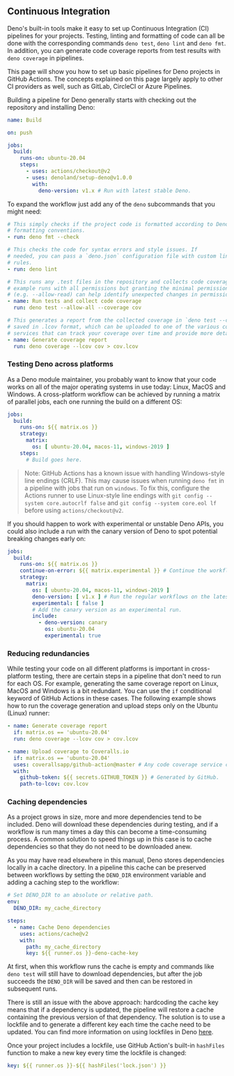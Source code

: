 ## Continuous Integration

Deno's built-in tools make it easy to set up Continuous Integration (CI)
pipelines for your projects. Testing, linting and formatting of code can all be
done with the corresponding commands `deno test`, `deno lint` and `deno fmt`. In
addition, you can generate code coverage reports from test results with
`deno coverage` in pipelines.

This page will show you how to set up basic pipelines for Deno projects in
GitHub Actions. The concepts explained on this page largely apply to other CI
providers as well, such as GitLab, CircleCI or Azure Pipelines.

Building a pipeline for Deno generally starts with checking out the repository
and installing Deno:

```yaml
name: Build

on: push

jobs:
  build:
    runs-on: ubuntu-20.04
    steps:
      - uses: actions/checkout@v2
      - uses: denoland/setup-deno@v1.0.0
        with:
          deno-version: v1.x # Run with latest stable Deno.
```

To expand the workflow just add any of the `deno` subcommands that you might
need:

```yaml
# This simply checks if the project code is formatted according to Deno's default
# formatting conventions.
- run: deno fmt --check

# This checks the code for syntax errors and style issues. If
# needed, you can pass a `deno.json` configuration file with custom linter
# rules.
- run: deno lint

# This runs any .test files in the repository and collects code coverage. The
# example runs with all permissions but granting the minimal permissions needed 
# (e.g. --allow-read) can help identify unexpected changes in permission requirements.
- name: Run tests and collect code coverage
  run: deno test --allow-all --coverage cov

# This generates a report from the collected coverage in `deno test --coverage`. It is
# saved in .lcov format, which can be uploaded to one of the various code coverage
# services that can track your coverage over time and provide more detailed analytics.
- name: Generate coverage report
  run: deno coverage --lcov cov > cov.lcov
```

### Testing Deno across platforms

As a Deno module maintainer, you probably want to know that your code works on
all of the major operating systems in use today: Linux, MacOS and Windows. A
cross-platform workflow can be achieved by running a matrix of parallel jobs,
each one running the build on a different OS:

```yaml
jobs:
  build:
    runs-on: ${{ matrix.os }}
    strategy:
      matrix:
        os: [ ubuntu-20.04, macos-11, windows-2019 ]
    steps:
      # Build goes here.
```

> Note: GitHub Actions has a known issue with handling Windows-style line
> endings (CRLF). This may cause issues when running `deno fmt` in a pipeline
> with jobs that run on `windows`. To fix this, configure the Actions runner to
> use Linux-style line endings with `git config --system core.autocrlf false`
> and `git config --system core.eol lf` before using `actions/checkout@v2`.

If you should happen to work with experimental or unstable Deno APIs, you could
also include a run with the canary version of Deno to spot potential breaking
changes early on:

```yaml
jobs:
  build:
    runs-on: ${{ matrix.os }}
    continue-on-error: ${{ matrix.experimental }} # Continue the workflow if the canary run should fail.
    strategy:
      matrix:
        os: [ ubuntu-20.04, macos-11, windows-2019 ]
        deno-version: [ v1.x ] # Run the regular workflows on the latest stable.
        experimental: [ false ]
        # Add the canary version as an experimental run.
        include: 
          - deno-version: canary
            os: ubuntu-20.04
            experimental: true
```

### Reducing redundancies

While testing your code on all different platforms is important in
cross-platform testing, there are certain steps in a pipeline that don't need to
run for each OS. For example, generating the same coverage report on Linux,
MacOS and Windows is a bit redundant. You can use the `if` conditional keyword
of GitHub Actions in these cases. The following example shows how to run the
coverage generation and upload steps only on the Ubuntu (Linux) runner:

```yaml
- name: Generate coverage report
  if: matrix.os == 'ubuntu-20.04'
  run: deno coverage --lcov cov > cov.lcov

- name: Upload coverage to Coveralls.io
  if: matrix.os == 'ubuntu-20.04'
  uses: coverallsapp/github-action@master # Any code coverage service can be used, Coveralls.io is used as an example.
  with:
    github-token: ${{ secrets.GITHUB_TOKEN }} # Generated by GitHub.
    path-to-lcov: cov.lcov
```

### Caching dependencies

As a project grows in size, more and more dependencies tend to be included. Deno
will download these dependencies during testing, and if a workflow is run many
times a day this can become a time-consuming process. A common solution to speed
things up in this case is to cache dependencies so that they do not need to be
downloaded anew.

As you may have read elsewhere in this manual, Deno stores dependencies locally
in a cache directory. In a pipeline this cache can be preserved between
workflows by setting the `DENO_DIR` environment variable and adding a caching
step to the workflow:

```yaml
# Set DENO_DIR to an absolute or relative path.
env:
  DENO_DIR: my_cache_directory

steps:
  - name: Cache Deno dependencies 
    uses: actions/cache@v2
    with:
      path: my_cache_directory
      key: ${{ runner.os }}-deno-cache-key
```

At first, when this workflow runs the cache is empty and commands like
`deno test` will still have to download dependencies, but after the job succeeds
the `DENO_DIR` will be saved and then can be restored in subsequent runs.

There is still an issue with the above approach: hardcoding the cache key means
that if a dependency is updated, the pipeline will restore a cache containing
the previous version of that dependency. The solution is to use a lockfile and
to generate a different key each time the cache need to be updated. You can find
more information on using lockfiles in Deno
[here](./linking_to_external_code/integrity_checking.md).

Once your project includes a lockfile, use GitHub Action's built-in `hashFiles`
function to make a new key every time the lockfile is changed:

```yaml
key: ${{ runner.os }}-${{ hashFiles('lock.json') }}
```
